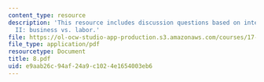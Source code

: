 ```yaml
---
content_type: resource
description: 'This resource includes discussion questions based on interest groups
  II: business vs. labor.'
file: https://ol-ocw-studio-app-production.s3.amazonaws.com/courses/17-317-u-s-social-policy-spring-2006/e9aab26c94af24a9c1024e1654003eb6_8.pdf
file_type: application/pdf
resourcetype: Document
title: 8.pdf
uid: e9aab26c-94af-24a9-c102-4e1654003eb6
---
```


